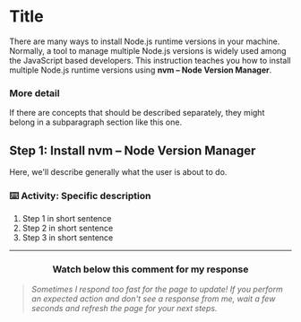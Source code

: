 # Title

There are many ways to install Node.js runtime versions in your machine. Normally, a tool to manage multiple Node.js versions is widely used among the JavaScript based developers. This instruction teaches you how to install multiple Node.js runtime versions using **nvm – Node Version Manager**.

### More detail

If there are concepts that should be described separately, they might belong in a subparagraph section like this one.

## Step 1: Install nvm – Node Version Manager

Here, we'll describe generally what the user is about to do.

### :keyboard: Activity: Specific description

1. Step 1 in short sentence
2. Step 2 in short sentence
3. Step 3 in short sentence

<hr>
<h3 align="center">Watch below this comment for my response</h3>

> _Sometimes I respond too fast for the page to update! If you perform an expected action and don't see a response from me, wait a few seconds and refresh the page for your next steps._
